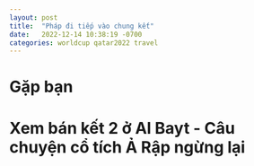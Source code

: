```yaml
---
layout: post
title:  "Pháp đi tiếp vào chung kết"
date:   2022-12-14 10:38:19 -0700
categories: worldcup qatar2022 travel
---
```


# Gặp bạn 

# Xem bán kết 2 ở Al Bayt - Câu chuyện cổ tích Ả Rập ngừng lại
















